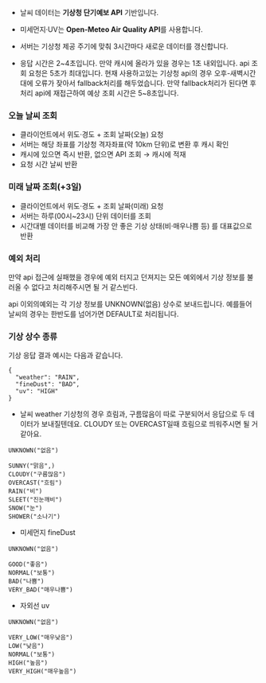 - 날씨 데이터는 **기상청 단기예보 API** 기반입니다.
- 미세먼지·UV는 **Open-Meteo Air Quality API**를 사용합니다.

- 서버는 기상청 제공 주기에 맞춰 3시간마다 새로운 데이터를 갱신합니다.

- 응답 시간은 2~4초입니다. 만약 캐시에 올라가 있을 경우는 1초 내외입니다.
api 조회 요청은 5초가 최대입니다.
현재 사용하고있는 기상청 api의 경우 오후-새벽시간대에 오류가 잦아서 fallback처리를 해두었습니다.
만약 fallback처리가 된다면 후처리 api에 재접근하여 예상 조회 시간은 5~8초입니다.

### 오늘 날씨 조회
- 클라이언트에서 위도·경도 + 조회 날짜(오늘) 요청
- 서버는 해당 좌표를 기상청 격자좌표(약 10km 단위)로 변환 후 캐시 확인
- 캐시에 있으면 즉시 반환, 없으면 API 조회 → 캐시에 적재
- 요청 시간 날씨 반환

### 미래 날짜 조회(+3일)
- 클라이언트에서 위도·경도 + 조회 날짜(미래) 요청
- 서버는 하루(00시~23시) 단위 데이터를 조회
- 시간대별 데이터를 비교해 가장 안 좋은 기상 상태(비·매우나쁨 등) 를 대표값으로 반환

### 예외 처리
만약 api 접근에 실패했을 경우에 예외 터지고 던져지는 모든 예외에서 기상 정보를 불러올 수 없다고 처리해주시면 될 거 같스빈다.

api 이외의예외는 각 기상 정보를 UNKNOWN(없음) 상수로 보내드립니다.
예를들어 날씨의 경우는 한반도를 넘어가면 DEFAULT로 처리됩니다.

### 기상 상수 종류
기상 응답 결과 예시는 다음과 같습니다.
```
{
  "weather": "RAIN",
  "fineDust": "BAD",
  "uv": "HIGH"
}
```

- 날씨 weather
기상청의 경우 흐림과, 구름많음이 따로 구분되어서 응답으로 두 데이터가 보내질텐데요.
CLOUDY 또는 OVERCAST일때 흐림으로 띄워주시면 될 거 같아요.
```
UNKNOWN("없음")

SUNNY("맑음",)
CLOUDY("구름많음")
OVERCAST("흐림")
RAIN("비")
SLEET("진눈깨비")
SNOW("눈")
SHOWER("소나기")
```

- 미세먼지 fineDust
```
UNKNOWN("없음")

GOOD("좋음")
NORMAL("보통")
BAD("나쁨")
VERY_BAD("매우나쁨")
```

- 자외선 uv
```
UNKNOWN("없음")

VERY_LOW("매우낮음")
LOW("낮음")
NORMAL("보통")
HIGH("높음")
VERY_HIGH("매우높음")
```
